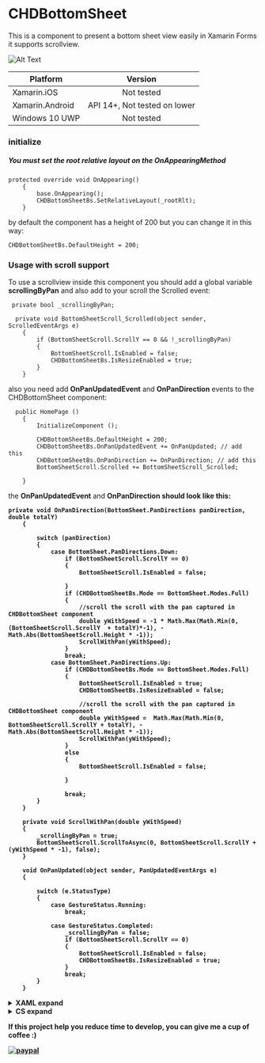 # CHDBottomSheet
This is a component to present a bottom sheet view easily in Xamarin Forms it supports scrollview.

![Alt Text](https://media.giphy.com/media/1gOAKQnF1c5FCqfk0P/giphy.gif)


<table>
<thead>
<tr>
<th>Platform</th>
<th align="center">Version</th>
</tr>
</thead>
<tbody>
<tr>
<td>Xamarin.iOS</td>
<td align="center">Not tested</td>
</tr>
<tr>
<td>Xamarin.Android</td>
<td align="center">API 14+, Not tested on lower</td>
</tr>
<tr>
<td>Windows 10 UWP</td>
<td align="center">Not tested</td>
</tr>
</tbody>
</table>


<h3>initialize</h3>

<h5>You must set the root relative layout on the OnAppearingMethod</h5>
    
    protected override void OnAppearing()
        {
            base.OnAppearing();
            CHDBottomSheetBs.SetRelativeLayout(_rootRlt);
        }
       
by default the component has a height of 200 but you can change it in this way:

    CHDBottomSheetBs.DefaultHeight = 200;

<h3>Usage with scroll support</h3>

To use a scrollview inside this component you should add a global variable <b>scrollingByPan</b> and also add to your scroll the Scrolled event:
     
     private bool _scrollingByPan;
     
      private void BottomSheetScroll_Scrolled(object sender, ScrolledEventArgs e)
        {
            if (BottomSheetScroll.ScrollY == 0 && !_scrollingByPan)
            {
                BottomSheetScroll.IsEnabled = false;
                CHDBottomSheetBs.IsResizeEnabled = true;
            }
        }
also you need add <b>OnPanUpdatedEvent</b> and <b>OnPanDirection</b> events to the CHDBottomSheet component:
      
      public HomePage ()
		{
			InitializeComponent ();
            
            CHDBottomSheetBs.DefaultHeight = 200;
            CHDBottomSheetBs.OnPanUpdatedEvent += OnPanUpdated; // add this
            CHDBottomSheetBs.OnPanDirection += OnPanDirection; // add this
            BottomSheetScroll.Scrolled += BottomSheetScroll_Scrolled;

        }
the <b>OnPanUpdatedEvent</b> and <b>OnPanDirection<b> should look like this:

    private void OnPanDirection(BottomSheet.PanDirections panDirection, double totalY)
        {

            switch (panDirection)
            {
                case BottomSheet.PanDirections.Down:
                    if (BottomSheetScroll.ScrollY == 0)
                    {
                        BottomSheetScroll.IsEnabled = false;

                    }
                    if (CHDBottomSheetBs.Mode == BottomSheet.Modes.Full)
                    {
                        //scroll the scroll with the pan captured in CHDBottomSheet component
                        double yWithSpeed = -1 * Math.Max(Math.Min(0, (BottomSheetScroll.ScrollY  + totalY)*-1), -Math.Abs(BottomSheetScroll.Height * -1)); 
                        ScrollWithPan(yWithSpeed);
                    }
                    break;
                case BottomSheet.PanDirections.Up:
                    if (CHDBottomSheetBs.Mode == BottomSheet.Modes.Full)
                    {
                        BottomSheetScroll.IsEnabled = true;
                        CHDBottomSheetBs.IsResizeEnabled = false;

                        //scroll the scroll with the pan captured in CHDBottomSheet component
                        double yWithSpeed =  Math.Max(Math.Min(0, BottomSheetScroll.ScrollY + totalY), -Math.Abs(BottomSheetScroll.Height * -1));
                        ScrollWithPan(yWithSpeed);
                    }
                    else
                    {
                        BottomSheetScroll.IsEnabled = false;
 
                    }
                    
                    break;
            }
        }

        private void ScrollWithPan(double yWithSpeed)
        {
            _scrollingByPan = true;
            BottomSheetScroll.ScrollToAsync(0, BottomSheetScroll.ScrollY + (yWithSpeed * -1), false);
        }

        void OnPanUpdated(object sender, PanUpdatedEventArgs e)
        {

            switch (e.StatusType)
            {
                case GestureStatus.Running:
                    break;

                case GestureStatus.Completed:
                    _scrollingByPan = false;
                    if (BottomSheetScroll.ScrollY == 0)
                    {
                        BottomSheetScroll.IsEnabled = false;
                        CHDBottomSheetBs.IsResizeEnabled = true;
                    }
                    break;
            }
        }



<details><summary><b>XAML expand</b></summary>
<p>

<h5>This component needs a relativelayout as root view, your xaml should looks like this:</h5>

    <?xml version="1.0" encoding="UTF-8"?>
    <ContentPage xmlns="http://xamarin.com/schemas/2014/forms" xmlns:x="http://schemas.microsoft.com/winfx/2009/xaml"
             xmlns:local="clr-namespace:CHD;assembly=CHD.BottomSheet" x:Class="PanGesture.HomePage">
	<ContentPage.Content>


        <StackLayout Spacing="0" Padding="0,100,0,0">


            <RelativeLayout x:Name="_rootRlt" BackgroundColor="Green" VerticalOptions="FillAndExpand">

                <ScrollView RelativeLayout.XConstraint="0"
                                    RelativeLayout.YConstraint="0"
                                    RelativeLayout.WidthConstraint="{ConstraintExpression Type=RelativeToParent, ElementName=SearchControlsGrid,Property=Width, Factor=1, Constant=0 }"
                                    RelativeLayout.HeightConstraint="{ConstraintExpression Type=RelativeToParent, ElementName=SearchControlsGrid, Property=Height,Factor=1, Constant=-200}">
                    <StackLayout Orientation="Vertical">

                        <Label Text="YOUR CONTENT HERE FIRST ITEM"/>
                        <Label Text="YOUR CONTENT HERE"/>
                        <Label Text="YOUR CONTENT HERE"/>
                        <Label Text="YOUR CONTENT HERE"/>
                        <Label Text="YOUR CONTENT HERE"/>
                        <Label Text="YOUR CONTENT HERE LAST ITEM"/>
  
                    </StackLayout>
                </ScrollView>
                
                
                <local:BottomSheet x:Name="CHDBottomSheetBs" 
                                    HorizontalOptions="FillAndExpand" 
                                    VerticalOptions="FillAndExpand"
                                    BackgroundColor="Blue"
                                    RelativeLayout.XConstraint="0"
                                    RelativeLayout.YConstraint="{ConstraintExpression Type=RelativeToParent, ElementName=SearchControlsGrid,Property=Height, Factor=1, Constant=-200 }"
                                    RelativeLayout.WidthConstraint="{ConstraintExpression Type=RelativeToParent, ElementName=SearchControlsGrid,Property=Width, Factor=1, Constant=0 }"
                                    RelativeLayout.HeightConstraint="{ConstraintExpression Type=Constant, ElementName=SearchControlsGrid, Property=Height,Factor=1, Constant=200}">

                    <ScrollView x:Name="BottomSheetScroll" IsEnabled="False">
                        <StackLayout BackgroundColor="Aqua"  >
                            <StackLayout Orientation="Horizontal" HorizontalOptions="Center">
                                <Label Text="0"/>
                                <Image Source="MonoMonkey.jpg" WidthRequest="50" HeightRequest="50"  VerticalOptions="EndAndExpand"/>
                            </StackLayout>
                            <StackLayout Orientation="Horizontal" HorizontalOptions="Center">
                                <Label Text="1"/>
                                <Image Source="MonoMonkey.jpg" WidthRequest="50" HeightRequest="50"  VerticalOptions="EndAndExpand"/>
                            </StackLayout>
                            <StackLayout Orientation="Horizontal" HorizontalOptions="Center">
                                <Label Text="2"/>
                                <Image Source="MonoMonkey.jpg" WidthRequest="50" HeightRequest="50"  VerticalOptions="EndAndExpand"/>
                            </StackLayout>
                            <StackLayout Orientation="Horizontal" HorizontalOptions="Center">
                                <Label Text="3"/>
                                <Image Source="MonoMonkey.jpg" WidthRequest="50" HeightRequest="50"  VerticalOptions="EndAndExpand"/>
                            </StackLayout>
                            <StackLayout Orientation="Horizontal" HorizontalOptions="Center">
                                <Label Text="4"/>
                                <Image Source="MonoMonkey.jpg" WidthRequest="50" HeightRequest="50"  VerticalOptions="EndAndExpand"/>
                            </StackLayout>
                            <StackLayout Orientation="Horizontal" HorizontalOptions="Center">
                                <Label Text="5"/>
                                <Image Source="MonoMonkey.jpg" WidthRequest="50" HeightRequest="50"  VerticalOptions="EndAndExpand"/>
                            </StackLayout>
                        </StackLayout>
                    </ScrollView>

                </local:BottomSheet>
                
            </RelativeLayout>
            

        </StackLayout>
    </ContentPage.Content>
    </ContentPage>

</p>
</details>

   


<details><summary><b>CS expand</b></summary>
<p>

<h5>Your CS code should be like this</h5>
        
    public partial class HomePage : ContentPage
	{

        private bool _scrollingByPan;

        public HomePage ()
		{
			InitializeComponent ();
            
            CHDBottomSheetBs.DefaultHeight = 200;
            CHDBottomSheetBs.OnPanUpdatedEvent += OnPanUpdated;
            //CHDBottomSheetBs.OnModeChanged += OnModeChanged;
            CHDBottomSheetBs.OnPanDirection += OnPanDirection;
            BottomSheetScroll.Scrolled += BottomSheetScroll_Scrolled;

        }

        protected override void OnAppearing()
        {
            base.OnAppearing();
            CHDBottomSheetBs.SetRelativeLayout(_rootRlt);
        }

        private void BottomSheetScroll_Scrolled(object sender, ScrolledEventArgs e)
        {
            if (BottomSheetScroll.ScrollY == 0 && !_scrollingByPan)
            {
                BottomSheetScroll.IsEnabled = false;
                CHDBottomSheetBs.IsResizeEnabled = true;
            }
        }

        private void OnPanDirection(BottomSheet.PanDirections panDirection, double totalY)
        {

            switch (panDirection)
            {
                case BottomSheet.PanDirections.Down:
                    if (BottomSheetScroll.ScrollY == 0)
                    {
                        BottomSheetScroll.IsEnabled = false;

                    }
                    if (CHDBottomSheetBs.Mode == BottomSheet.Modes.Full)
                    {
                        //scroll the scroll with the pan captured in CHDBottomSheet component
                        double yWithSpeed = -1 * Math.Max(Math.Min(0, (BottomSheetScroll.ScrollY  + totalY)*-1), -Math.Abs(BottomSheetScroll.Height * -1)); 
                        ScrollWithPan(yWithSpeed);
                    }
                    break;
                case BottomSheet.PanDirections.Up:
                    if (CHDBottomSheetBs.Mode == BottomSheet.Modes.Full)
                    {
                        BottomSheetScroll.IsEnabled = true;
                        CHDBottomSheetBs.IsResizeEnabled = false;

                        //scroll the scroll with the pan captured in CHDBottomSheet component
                        double yWithSpeed =  Math.Max(Math.Min(0, BottomSheetScroll.ScrollY + totalY), -Math.Abs(BottomSheetScroll.Height * -1));
                        ScrollWithPan(yWithSpeed);
                    }
                    else
                    {
                        BottomSheetScroll.IsEnabled = false;
 
                    }
                    
                    break;
            }
        }

        private void ScrollWithPan(double yWithSpeed)
        {
            _scrollingByPan = true;
            BottomSheetScroll.ScrollToAsync(0, BottomSheetScroll.ScrollY + (yWithSpeed * -1), false);
        }

        void OnPanUpdated(object sender, PanUpdatedEventArgs e)
        {

            switch (e.StatusType)
            {
                case GestureStatus.Running:
                    break;

                case GestureStatus.Completed:
                    _scrollingByPan = false;
                    if (BottomSheetScroll.ScrollY == 0)
                    {
                        BottomSheetScroll.IsEnabled = false;
                        CHDBottomSheetBs.IsResizeEnabled = true;
                    }
                    break;
            }
        }

        void OnModeChanged(BottomSheet.Modes mode)
        {
            switch (mode)
            {
                case BottomSheet.Modes.Default:

                    break;
                case BottomSheet.Modes.Full:

                    break;
                case BottomSheet.Modes.Moving:
                    break;
            }
        }

    }
    

</p>
</details>

    
 If this project help you reduce time to develop, you can give me a cup of coffee :)
 
 [![paypal](https://www.paypalobjects.com/en_US/MX/i/btn/btn_donateCC_LG.gif)](https://www.paypal.com/cgi-bin/webscr?cmd=_s-xclick&hosted_button_id=H2TEDQDPJ557A)
    
    

